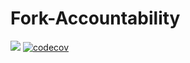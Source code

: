 # Fork-Accountability

![](https://github.com/mikanikos/Fork-Accountability/workflows/.github/workflows/main.yml/badge.svg)
[![codecov](https://codecov.io/gh/mikanikos/Fork-Accountability/branch/master/graph/badge.svg)](https://codecov.io/gh/mikanikos/Fork-Accountability)
